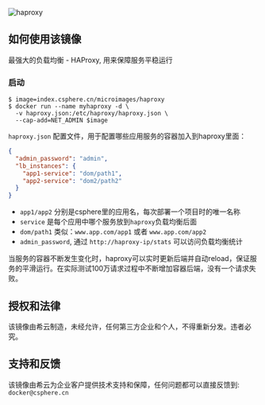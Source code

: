 ![haproxy](https://csphere.cn/assets/a12cc8b7-0f3e-4716-aa6a-dc6901c099e6)

## 如何使用该镜像

最强大的负载均衡 - HAProxy, 用来保障服务平稳运行

### 启动
```console
$ image=index.csphere.cn/microimages/haproxy
$ docker run --name myhaproxy -d \
  -v haproxy.json:/etc/haproxy/haproxy.json \
  --cap-add=NET_ADMIN $image
```

`haproxy.json` 配置文件，用于配置哪些应用服务的容器加入到haproxy里面：
```json
{
  "admin_password": "admin",
  "lb_instances": {
    "app1-service": "dom/path1",
    "app2-service": "dom2/path2"
  }
}
```

- `app1/app2` 分别是csphere里的应用名，每次部署一个项目时的唯一名称
- `service` 是每个应用中哪个服务放到`haproxy`负载均衡后面
- `dom/path1` 类似：`www.app.com/app1` 或者 `www.app.com/app2`
- `admin_password`, 通过 `http://haproxy-ip/stats` 可以访问负载均衡统计

当服务的容器不断发生变化时，haproxy可以实时更新后端并自动reload，保证服务的平滑运行。在实际测试100万请求过程中不断增加容器后端，没有一个请求失败。

## 授权和法律

该镜像由希云制造，未经允许，任何第三方企业和个人，不得重新分发。违者必究。

## 支持和反馈

该镜像由希云为企业客户提供技术支持和保障，任何问题都可以直接反馈到: `docker@csphere.cn`

